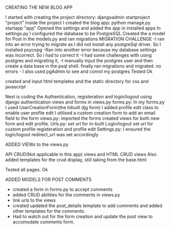 CREATING THE NEW BLOG APP

I started with creating the project directory: djangoadmin startproject "project"
Inside the project I created the blog app: python manage.py startapp "app"
Opened the settings and added the app in installed apps
In settings.py I configured the database to be PostgreSQL
Created the a model for Post in the models.py and ran migrations
MIGRATION CHALLENGE
    -I ran into an error trying to migrate as I did not install any postgreSql driver. So I installed psycopg
    -Ran into another error because my database settings was incorrect. So i had to correct it
    -I had some challenges with using postgres and migrating it, 
    -I manually input the postgres user and then create a data base in the psql shell. 
finally ran migrations and migrated. no errors 
    - I also used pgAdmin to see and conrol my postgres
Tested Ok

created and input html templates and the static directory for css and javascript

Next is coding the Authentication, registeration and login/logout using django authentication views and forms in views.py
forms.py:
    In my forms.py I used UserCreationForm(the Inbuilt djg form)
    I added profile edit class to enable user profile edit
    I utilised a custom creation form to add an email field to the form
views.py: 
    imported the forms
    created views for both new form and edit profile. 
Urls.py: 
    set url for in-built Login/logout
    set url for custom profile registeration and profile edit
Settings.py:
    I ensured the login/logout redirect_url was set accordingly

ADDED VIEWs to the views.py

API CRUD(Not applicable in this app) views and HTML CRUD views
Also added templates for the crud display, still taking from the base.html

Tested all pages. Ok

ADDED MODELS FOR POST COMMENTS
-   created a form in forms.py to accept comments 
-   added CRUD abilities for the comments in views.py
-   link urls to the views
-   created updated the post_details template to add comments and added other templates for the comments. 
-   Had to watch out for the form creation and update the post view to accomodate comments form. 


